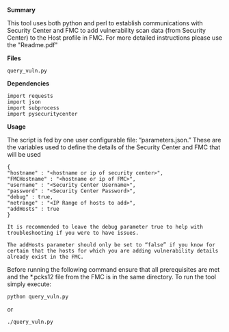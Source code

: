 **Summary**

This tool uses both python and perl to establish communications with Security Center and FMC to add vulnerability scan data (from Security Center) to the Host profile in FMC. For more detailed instructions please use the "Readme.pdf"

**Files**

`query_vuln.py`


**Dependencies**
```
import requests
import json
import subprocess
import pysecuritycenter
```

**Usage**

The script is fed by one user configurable file: “parameters.json.” These are the variables used to define the details of the Security Center and FMC that will be used
```
{
"hostname" : "<hostname or ip of security center>",
"FMCHostname" : "<hostname or ip of FMC>",
"username" : "<Security Center Username>",
"password" : "<Security Center Password>",
"debug" : true,
"netrange" : "<IP Range of hosts to add>",
"addHosts" : true
}

It is recommended to leave the debug parameter true to help with troubleshooting if you were to have issues.

The addHosts parameter should only be set to “false” if you know for certain that the hosts for which you are adding vulnerability details already exist in the FMC.

```

Before running the following command ensure that all prerequisites are met and the *.pcks12 file from the FMC is in the same directory.
To run the tool simply execute:

`python query_vuln.py`

or

`./query_vuln.py`
